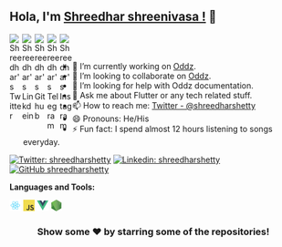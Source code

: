 ## Hola, I'm [Shreedhar shreenivasa !](https://twitter.com/shreedharshetty) 👋

<a href="https://twitter.com/shreedharshetty">
  <img align="left" alt="Shreedhar's Twitter" width="22px" src="https://cdn.jsdelivr.net/npm/simple-icons@v3/icons/twitter.svg" />
</a>

<a href="https://www.linkedin.com/in/shreedharshetty">
  <img align="left" alt="Shreedhar's Linkdein" width="22px" src="https://cdn.jsdelivr.net/npm/simple-icons@v3/icons/linkedin.svg" />
</a>
<a href="https://github.com/shreedharshetty">
  <img align="left" alt="Shreedhar's Github" width="22px" src="https://cdn.jsdelivr.net/npm/simple-icons@v3/icons/github.svg" />
</a>
<a href="https://t.me/shreedhar_shreenivasa">
  <img align="left" alt="Shreedhar's Telegram" width="22px" src="https://cdn.jsdelivr.net/npm/simple-icons@v3/icons/telegram.svg" />
</a>
<a href="https://www.instagram.com/shreedhar_shreenivasa/">
  <img align="left" alt="Shreedhar's Instagram" width="22px" src="https://cdn.jsdelivr.net/npm/simple-icons@v3/icons/instagram.svg" />
</a>

<br/>
<br/>



- 🔭 I’m currently working on [Oddz](https://oddz.fi/).
- 👯 I’m looking to collaborate on [Oddz](https://oddz.fi).
- 🤔 I’m looking for help with Oddz documentation.
- 💬 Ask me about Flutter or any tech related stuff.
- 📫 How to reach me: [Twitter - @shreedharshetty](https://twitter.com/shreedharshetty)
- 😄 Pronouns: He/His
- ⚡ Fun fact: I spend almost 12 hours listening to songs everyday.

[![Twitter: shreedharshetty](https://img.shields.io/twitter/follow/shreedharshetty?style=social)](https://twitter.com/shreedharshetty)
[![Linkedin: shreedharshetty](https://img.shields.io/badge/-shreedharshetty-blue?style=flat-square&logo=Linkedin&logoColor=white&link=https://www.linkedin.com/in/shreedharshetty/)](https://www.linkedin.com/in/shreedharshetty/)
[![GitHub shreedharshetty](https://img.shields.io/github/followers/shreedharshetty?label=follow&style=social)](https://github.com/shreedharshetty)



**Languages and Tools:**  

<code><img height="20" src="https://raw.githubusercontent.com/github/explore/80688e429a7d4ef2fca1e82350fe8e3517d3494d/topics/react/react.png"></code>
<code><img height="20" src="https://raw.githubusercontent.com/github/explore/80688e429a7d4ef2fca1e82350fe8e3517d3494d/topics/javascript/javascript.png"></code>
<code><img height="20" src="https://raw.githubusercontent.com/github/explore/80688e429a7d4ef2fca1e82350fe8e3517d3494d/topics/vue/vue.png"></code>
<code><img height="20" src="https://raw.githubusercontent.com/github/explore/80688e429a7d4ef2fca1e82350fe8e3517d3494d/topics/nodejs/nodejs.png"></code>    


<div align="center">

### Show some ❤️ by starring some of the repositories!

</div>
<!--
**shreedharshetty/shreedharshetty** is a ✨ _special_ ✨ repository because its `README.md` (this file) appears on your GitHub profile.

Here are some ideas to get you started:

- 🔭 I’m currently working on ...
- 🌱 I’m currently learning ...
- 👯 I’m looking to collaborate on ...
- 🤔 I’m looking for help with ...
- 💬 Ask me about ...
- 📫 How to reach me: ...
- 😄 Pronouns: ...
- ⚡ Fun fact: ...
-->
